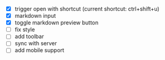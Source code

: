 - [x] trigger open with shortcut (current shortcut: ctrl+shift+u)
- [x] markdown input
- [x] toggle markdown preview button
- [ ] fix style
- [ ] add toolbar
- [ ] sync with server
- [ ] add mobile support
